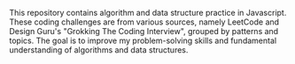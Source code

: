 This repository contains algorithm and data structure practice in Javascript. These coding challenges are from various sources, namely LeetCode and Design Guru's "Grokking The Coding Interview", grouped by patterns and topics. The goal is to improve my problem-solving skills and fundamental understanding of algorithms and data structures.